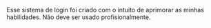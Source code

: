 Esse sistema de login foi criado com o intuito de aprimorar as minhas habilidades. Não deve ser usado profisionalmente.
